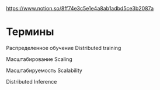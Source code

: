 
https://www.notion.so/8ff74e3c5e1e4a8ab1adbd5ce3b2087a

# Термины

Распределенное обучение
Distributed training

Масштабирование
Scaling

Масштабируемость
Scalability

Distributed Inference